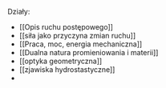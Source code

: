 Działy:
- [[Opis ruchu postępowego]]
- [[siła jako przyczyna zmian ruchu]]
- [[Praca, moc, energia mechaniczna]]
- [[Dualna natura promieniowania i materii]]
- [[optyka geometryczna]]
- [[zjawiska hydrostastyczne]]
- 